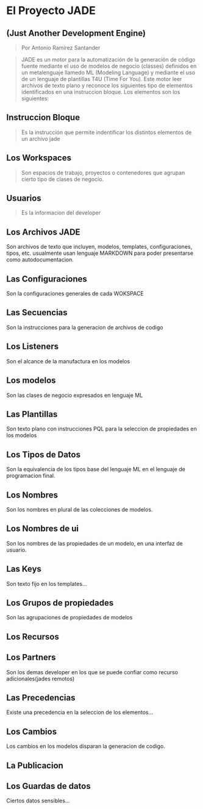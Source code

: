 # El Proyecto JADE
## (Just Another Development Engine)
> Por Antonio Ramírez Santander

> JADE es un motor para la automatización de la generación de código fuente mediante el uso
> de modelos de negocio (classes) definidos en un metalenguaje llamedo ML (Modeling Language) y 
> mediante el uso de un lenguaje de plantillas T4U (Time For You).
> Este motor leer archivos de texto plano y reconoce los siguientes tipo de elementos
> identificados en una instruccion bloque. Los elementos son los siguientes: 

## Instruccion Bloque 
> Es la instrucción que permite indentificar los distintos elementos de un archivo jade
>

## Los Workspaces 
> Son espacios de trabajo, proyectos o contenedores que agrupan cierto tipo de clases de negocio. 
>

## Usuarios
> Es la informacion del developer

## Los Archivos JADE
 Son archivos de texto que incluyen, modelos, templates, configuraciones, tipos, etc. usualmente 
 usan lenguaje MARKDOWN para poder presentarse como autodocumentacion.

## Las Configuraciones
Son la configuraciones generales de cada WOKSPACE

## Las Secuencias
Son la instrucciones para la generacion de archivos de codigo

## Los Listeners
Son el alcance de la manufactura en los modelos

## Los modelos
Son las clases de negocio expresados en lenguaje ML 

## Las Plantillas
Son texto plano con instrucciones PQL para la seleccion de propiedades en los modelos
 
## Los Tipos de Datos
Son la equivalencia de los tipos base del lenguaje ML en el lenguaje de programacion final.
 
## Los Nombres
Son los nombres en plural de las colecciones de modelos.  

## Los Nombres de ui
Son los nombres de las propiedades de un modelo, en una interfaz de usuario.

## Las Keys
Son texto fijo en los templates...

## Los Grupos de propiedades 
Son las agrupaciones de propiedades de modelos

## Los Recursos 

## Los Partners
Son los demas developer en los que se puede confiar como recurso adicionales(jades remotos)

## Las Precedencias
Existe una precedencia en la seleccion de los elementos...

## Los Cambios
Los cambios en los modelos disparan la generacion de codigo.

## La Publicacion

## Los Guardas de datos
Ciertos datos sensibles...